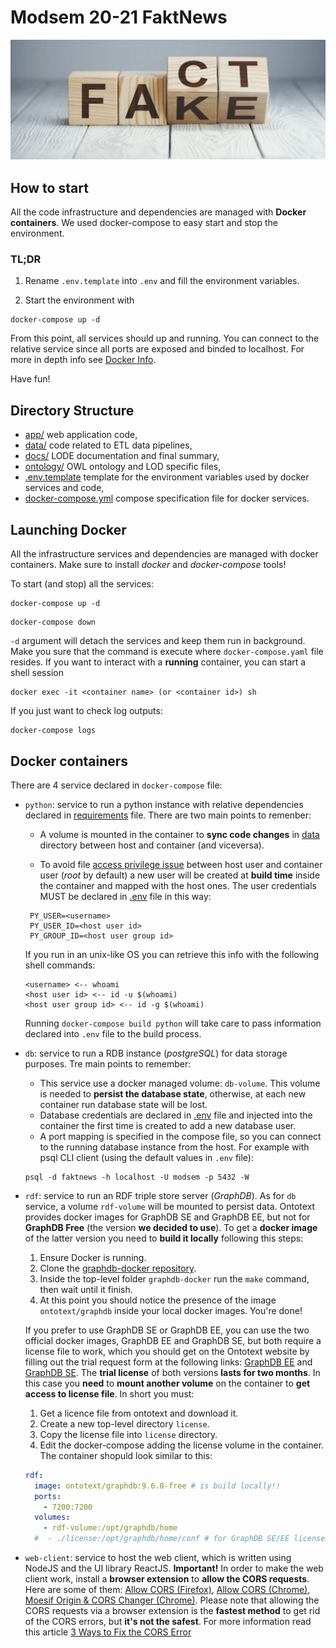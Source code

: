 # Modsem 20-21 FaktNews

<img src="docs/assets/repo_cover.jpg" alt="Markdown Monster icon"/>

## How to start

All the code infrastructure and dependencies are managed with **Docker containers**. We used docker-compose to easy start and stop the environment.

### TL;DR

1. Rename `.env.template` into `.env` and fill the environment variables.

2. Start the environment with

```shell
docker-compose up -d
```

From this point, all services should up and running. You can connect to the relative service since all ports are exposed and binded to localhost. For more in depth info see [Docker Info](#docker-info).

Have fun!

## Directory Structure

- [app/](./modsem2021-faktnews/app) web application code,
- [data/](./modsem2021-faktnews/data) code related to ETL data pipelines,
- [docs/](./modsem2021-faktnews/docs) LODE documentation and final summary,
- [ontology/](./modsem2021-faktnews/ontology) OWL ontology and LOD specific files,
- [.env.template](./modsem2021-faktnews/.env.template) template for the environment variables used by docker services and code,
- [docker-compose.yml](./modsem2021-faktnews/docker-compose.yml) compose specification file for docker services.

## Launching Docker

All the infrastructure services and dependencies are managed with docker containers. Make sure to install _docker_ and _docker-compose_ tools!

To start (and stop) all the services:

```shell
docker-compose up -d
```

```shell
docker-compose down
```

`-d` argument will detach the services and keep them run in background. Make you sure that the command is execute where `docker-compose.yaml` file resides. If you want to interact with a **running** container, you can start a shell session

```shell
docker exec -it <container name> (or <container id>) sh
```

If you just want to check log outputs:

```shell
docker-compose logs
```

## Docker containers

There are 4 service declared in `docker-compose` file:

- `python`: service to run a python instance with relative dependencies declared in [requirements](data/requirements.txt) file. There are two main points to remenber:

  - A volume is mounted in the container to **sync code changes** in [data](data) directory between host and container (and viceversa).

  - To avoid file [access privilege issue](https://jtreminio.com/blog/running-docker-containers-as-current-host-user/) between host user and container user (_root_ by default) a new user will be created at **build time** inside the container and mapped with the host ones. The user credentials MUST be declared in [.env](.env.template) file in this way:

  ```shell
   PY_USER=<username>
   PY_USER_ID=<host user id>
   PY_GROUP_ID=<host user group id>
  ```

  If you run in an unix-like OS you can retrieve this info with the following shell commands:

  ```shell
  <username> <-- whoami
  <host user id> <-- id -u $(whoami)
  <host user group id> <-- id -g $(whoami)
  ```

  Running `docker-compose build python` will take care to pass information declared into `.env` file to the build process.

- `db`: service to run a RDB instance (_postgreSQL_) for data storage purposes. Tre main points to remember:

  - This service use a docker managed volume: `db-volume`. This volume is needed to **persist the database state**, otherwise, at each new container run database state will be lost.
  - Database credentials are declared in [.env](.env.template) file and injected into the container the first time is created to add a new database user.
  - A port mapping is specified in the compose file, so you can connect to the running database instance from the host. For example with psql CLI client (using the default values in `.env` file):

  ```shell
  psql -d faktnews -h localhost -U modsem -p 5432 -W
  ```

- `rdf`: service to run an RDF triple store server (_GraphDB_). As for `db` service, a volume `rdf-volume` will be mounted to persist data. Ontotext provides docker images for GraphDB SE and GraphDB EE, but not for **GraphDB Free** (the version **we decided to use**). To get a **docker image** of the latter version you need to **build it locally** following this steps:

  1. Ensure Docker is running.
  2. Clone the [graphdb-docker repository](https://github.com/Ontotext-AD/graphdb-docker).
  3. Inside the top-level folder `graphdb-docker` run the `make` command, then wait until it finish.
  4. At this point you should notice the presence of the image `ontotext/graphdb` inside your local docker images. You're done!

  If you prefer to use GraphDB SE or GraphDB EE, you can use the two official docker images, GraphDB EE and GraphDB SE, but both require a license file to work, which you should get on the Ontotext website by filling out the trial request form at the following links: [GraphDB EE](https://www.ontotext.com/products/graphdb/graphdb-enterprise/) and [GraphDB SE](https://www.ontotext.com/products/graphdb/graphdb-standard/). The **trial license** of both versions **lasts for two months**. In this case you **need** to **mount another volume** on the container to **get access to license file**. In short you must:

  1. Get a licence file from ontotext and download it.
  2. Create a new top-level directory `license`.
  3. Copy the license file into `license` directory.
  4. Edit the docker-compose adding the license volume in the container. The container shopuld look similar to this:

  ```yaml
  rdf:
    image: ontotext/graphdb:9.6.0-free # is build locally!!
    ports:
      - 7200:7200
    volumes:
      - rdf-volume:/opt/graphdb/home
    #  - ./license:/opt/graphdb/home/conf # for GraphDB SE/EE license
  ```

- `web-client`: service to host the web client, which is written using NodeJS and the UI library ReactJS. **Important!** In order to make the web client work, install a **browser extension** to **allow the CORS requests**. Here are some of them: [Allow CORS (Firefox)](https://addons.mozilla.org/it/firefox/addon/access-control-allow-origin/), [Allow CORS (Chrome)](https://addons.mozilla.org/it/firefox/addon/access-control-allow-origin/), [Moesif Origin & CORS Changer (Chrome)](https://chrome.google.com/webstore/detail/moesif-origin-cors-change/digfbfaphojjndkpccljibejjbppifbc?hl=en-US). Please note that allowing the CORS requests via a browser extension is the **fastest method** to get rid of the CORS errors, but **it's not the safest**. For more information read this article [3 Ways to Fix the CORS Error](https://medium.com/@dtkatz/3-ways-to-fix-the-cors-error-and-how-access-control-allow-origin-works-d97d55946d9)
